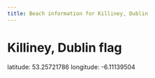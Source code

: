```yaml
---
title: Beach information for Killiney, Dublin
---
```

# Killiney, Dublin <span class="material-icons blue-flag">flag</span>

<div class="location-info">latitude: 53.25721786 longitude: -6.11139504</div>
<div></div>